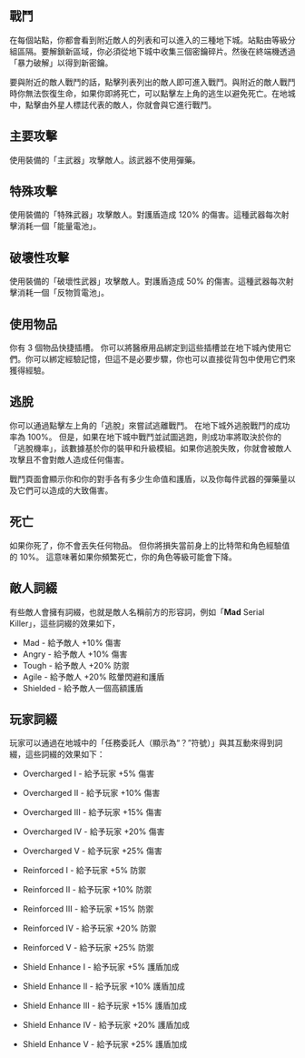 ## 戰鬥

在每個站點，你都會看到附近敵人的列表和可以進入的三種地下城。站點由等級分組區隔。要解鎖新區域，你必須從地下城中收集三個密鑰碎片。然後在終端機透過「暴力破解」以得到新密鑰。
  
要與附近的敵人戰鬥的話，點擊列表列出的敵人即可進入戰鬥。與附近的敵人戰鬥時你無法恢復生命，如果你即將死亡，可以點擊左上角的逃生以避免死亡。在地城中，點擊由外星人標誌代表的敵人，你就會與它進行戰鬥。  

## 主要攻擊
使用裝備的「主武器」攻擊敵人。該武器不使用彈藥。

## 特殊攻擊
使用裝備的「特殊武器」攻擊敵人。對護盾造成 120% 的傷害。這種武器每次射擊消耗一個「能量電池」。

## 破壞性攻擊
使用裝備的「破壞性武器」攻擊敵人。對護盾造成 50% 的傷害。這種武器每次射擊消耗一個「反物質電池」。

## 使用物品
你有 3 個物品快捷插槽。 你可以將醫療用品綁定到這些插槽並在地下城內使用它們。你可以綁定經驗記憶，但這不是必要步驟，你也可以直接從背包中使用它們來獲得經驗。

## 逃脫
你可以通過點擊左上角的「逃脫」來嘗試逃離戰鬥。 在地下城外逃脫戰鬥的成功率為 100%。 但是，如果在地下城中戰鬥並試圖逃跑，則成功率將取決於你的「逃脫機率」，該數據基於你的裝甲和升級模組。如果你逃脫失敗，你就會被敵人攻擊且不會對敵人造成任何傷害。  
  
戰鬥頁面會顯示你和你的對手各有多少生命值和護盾，以及你每件武器的彈藥量以及它們可以造成的大致傷害。 

## 死亡

如果你死了，你不會丟失任何物品。 但你將損失當前身上的比特幣和角色經驗值的 10%。 這意味著如果你頻繁死亡，你的角色等級可能會下降。
  
## 敵人詞綴
  
有些敵人會擁有詞綴，也就是敵人名稱前方的形容詞，例如「**Mad** Serial Killer」，這些詞綴的效果如下，
  
  
 - Mad - 給予敵人 +10% 傷害  
 - Angry - 給予敵人 +10% 傷害  
 - Tough - 給予敵人 +20% 防禦  
 - Agile - 給予敵人 +20% 眩暈閃避和護盾  
 - Shielded - 給予敵人一個高額護盾  
  
## 玩家詞綴
  
玩家可以通過在地城中的「任務委託人（顯示為“？”符號）」與其互動來得到詞綴，這些詞綴的效果如下：  
  
 - Overcharged I - 給予玩家 +5% 傷害  
 - Overcharged II - 給予玩家 +10% 傷害  
 - Overcharged III - 給予玩家 +15% 傷害  
 - Overcharged IV - 給予玩家 +20% 傷害  
 - Overcharged V - 給予玩家 +25% 傷害  
  
  
 - Reinforced I - 給予玩家 +5% 防禦  
 - Reinforced II - 給予玩家 +10% 防禦  
 - Reinforced III - 給予玩家 +15% 防禦  
 - Reinforced IV - 給予玩家 +20% 防禦  
 - Reinforced V - 給予玩家 +25% 防禦  
  
  
 - Shield Enhance I - 給予玩家 +5% 護盾加成  
 - Shield Enhance II - 給予玩家 +10% 護盾加成  
 - Shield Enhance III - 給予玩家 +15% 護盾加成  
 - Shield Enhance IV - 給予玩家 +20% 護盾加成 
 - Shield Enhance V - 給予玩家 +25% 護盾加成  
